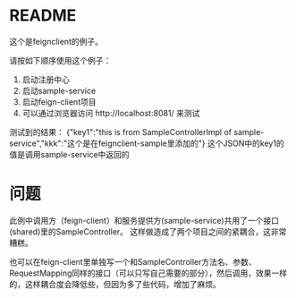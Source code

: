 README
=======================
这个是feignclient的例子。

请按如下顺序使用这个例子：

1. 启动注册中心
2. 启动sample-service
3. 启动feign-client项目
4. 可以通过浏览器访问 http://localhost:8081/ 来测试

测试到的结果：
{"key1":"this is from SampleControllerImpl of sample-service","kkk":"这个是在feignclient-sample里添加的"}
这个JSON中的key1的值是调用sample-service中返回的 


# 问题
此例中调用方（feign-client）和服务提供方(sample-service)共用了一个接口(shared)里的SampleController。
这样做造成了两个项目之间的紧耦合，这非常糟糕。

也可以在feign-client里单独写一个和SampleController方法名、参数、RequestMapping同样的接口（可以只写自己需要的部分），然后调用，效果一样的，这样耦合度会降低些，但因为多了些代码，增加了麻烦。

